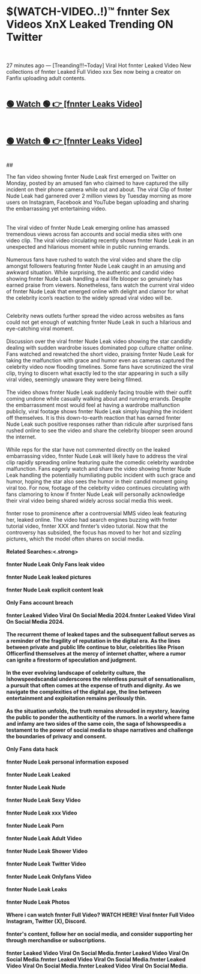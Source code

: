

# $(WATCH-VIDEO..!)™ fnnter Sex Videos XnX Leaked Trending ON Twitter<br>
<br>

27 minutes ago — [Treanding!!!~Today] Viral Hot fnnter Leaked Video New collections of fnnter Leaked Full Video xxx Sex now being a creator on Fanfix uploading adult contents.
<br>
 <br>

##  <a href="https://clipsfans.site/?title=fnnter&ref=git">🟢 Watch 🟢 👉 [fnnter Leaks Video]</a><br>
  <br>

##  <a href="https://clipsfans.site/?title=fnnter&ref=git">🟢 Watch 🟢 👉 [fnnter Leaks Video]</a><br>
  <br>
  ##
  <br>

The fan video showing fnnter Nude Leak first emerged on Twitter on Monday, posted by an amused fan who claimed to have captured the silly incident on their phone camera while out and about. The viral Clip of fnnter Nude Leak had garnered over 2 million views by Tuesday morning as more users on Instagram, Facebook and YouTube began uploading and sharing the embarrassing yet entertaining video.
<br><br>
  <br>
The viral video of fnnter Nude Leak emerging online has amassed tremendous views across fan accounts and social media sites with one video clip. The viral video circulating recently shows fnnter Nude Leak in an unexpected and hilarious moment while in public running errands.
<br><br>
Numerous fans have rushed to watch the viral video and share the clip amongst followers featuring fnnter Nude Leak caught in an amusing and awkward situation. While surprising, the authentic and candid video showing fnnter Nude Leak handling a real life blooper so genuinely has earned praise from viewers. Nonetheless, fans watch the current viral video of fnnter Nude Leak that emerged online with delight and clamor for what the celebrity icon’s reaction to the widely spread viral video will be.
<br><br>

Celebrity news outlets further spread the video across websites as fans could not get enough of watching fnnter Nude Leak in such a hilarious and eye-catching viral moment.
<br><br>
Discussion over the viral fnnter Nude Leak video showing the star candidly dealing with sudden wardrobe issues dominated pop culture chatter online. Fans watched and rewatched the short video, praising fnnter Nude Leak for taking the malfunction with grace and humor even as cameras captured the celebrity video now flooding timelines. Some fans have scrutinized the viral clip, trying to discern what exactly led to the star appearing in such a silly viral video, seemingly unaware they were being filmed.
<br><br>
The video shows fnnter Nude Leak suddenly facing trouble with their outfit coming undone while casually walking about and running errands. Despite the embarrassment most would feel at having a wardrobe malfunction publicly, viral footage shows fnnter Nude Leak simply laughing the incident off themselves. It is this down-to-earth reaction that has earned fnnter Nude Leak such positive responses rather than ridicule after surprised fans rushed online to see the video and share the celebrity blooper seen around the internet.
<br><br>
While reps for the star have not commented directly on the leaked embarrassing video, fnnter Nude Leak will likely have to address the viral clip rapidly spreading online featuring quite the comedic celebrity wardrobe malfunction. Fans eagerly watch and share the video showing fnnter Nude Leak handling the potentially humiliating public incident with such grace and humor, hoping the star also sees the humor in their candid moment going viral too. For now, footage of the celebrity video continues circulating with fans clamoring to know if fnnter Nude Leak will personally acknowledge their viral video being shared widely across social media this week.
<br><br>
fnnter rose to prominence after a controversial MMS video leak featuring her, leaked online. The video had search engines buzzing with fnnter tutorial video, fnnter XXX and fnnter’s video tutorial. Now that the controversy has subsided, the focus has moved to her hot and sizzling pictures, which the model often shares on social media.
<br><br>
<strong>Related Searches:<.strong>
<br><br>
fnnter Nude Leak Only Fans leak video
<br><br>
fnnter Nude Leak leaked pictures
<br><br>
fnnter Nude Leak explicit content leak
<br><br>
Only Fans account breach
<br><br>
fnnter Leaked Video Viral On Social Media 2024.fnnter Leaked Video Viral On Social Media 2024.
<br><br>
The recurrent theme of leaked tapes and the subsequent fallout serves as a reminder of the fragility of reputation in the digital era. As the lines between private and public life continue to blur, celebrities like Prison Officerfind themselves at the mercy of internet chatter, where a rumor can ignite a firestorm of speculation and judgment.
<br><br>
In the ever evolving landscape of celebrity culture, the Ishowspeedscandal underscores the relentless pursuit of sensationalism, a pursuit that often comes at the expense of truth and dignity. As we navigate the complexities of the digital age, the line between entertainment and exploitation remains perilously thin.
<br><br>
As the situation unfolds, the truth remains shrouded in mystery, leaving the public to ponder the authenticity of the rumors. In a world where fame and infamy are two sides of the same coin, the saga of Ishowspeedis a testament to the power of social media to shape narratives and challenge the boundaries of privacy and consent.
<br><br>
Only Fans data hack
<br><br>
fnnter Nude Leak personal information exposed
<br><br>
fnnter Nude Leak Leaked
<br><br>
fnnter Nude Leak Nude
<br><br>
fnnter Nude Leak Sexy Video
<br><br>
fnnter Nude Leak xxx Video
<br><br>
fnnter Nude Leak Porn
<br><br>
fnnter Nude Leak Adult Video
<br><br>
fnnter Nude Leak Shower Video
<br><br>
fnnter Nude Leak Twitter Video
<br><br>
fnnter Nude Leak Onlyfans Video
<br><br>
fnnter Nude Leak Leaks
<br><br>
fnnter Nude Leak Photos
<br><br>
Where i can watch fnnter Full Video? WATCH HERE! Viral fnnter Full Video Instagram, Twitter (X), Discord.
<br><br>
fnnter's content, follow her on social media, and consider supporting her through merchandise or subscriptions.
<br><br>
fnnter Leaked Video Viral On Social Media.fnnter Leaked Video Viral On Social Media.fnnter Leaked Video Viral On Social Media.fnnter Leaked Video Viral On Social Media.fnnter Leaked Video Viral On Social Media.
